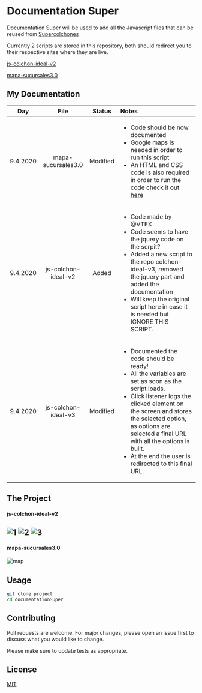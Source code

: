 # Documentation Super

Documentation Super will be used to add all the Javascript files that can be reused from [Supercolchones](https://www.supercolchones.com.mx/)

Currently 2 scripts are stored in this repository, both should redirect you to their respective sites where they are live.

[js-colchon-ideal-v2](https://www.supercolchones.com.mx/buscar-colchon-ideal)

[mapa-sucursales3.0](https://www.supercolchones.com.mx/sucursales)

## My Documentation

|      Day      |  File  |      Status     |      Notes     |
|:-------------:|:-------------:|:-------------:|:--------------|
| 9.4.2020 |  mapa-sucursales3.0  | Modified | <ul><li>Code should be now documented</li><li>Google maps is needed in order to run this script</li><li>An HTML and CSS code is also required in order to run the code check it out [here](https://developers.google.com/maps/documentation/javascript/overview)</li></ul>|
| 9.4.2020 |  js-colchon-ideal-v2  | Added | <ul><li>Code made by @VTEX</li><li>Code seems to have the jquery code on the scrpit?</li><li>Added a new script to the repo colchon-ideal-v3, removed the jquery part and added the documentation</li><li>Will keep the original script here in case it is needed but IGNORE THIS SCRIPT.</li></ul>|
| 9.4.2020 |  js-colchon-ideal-v3  | Modified | <ul><li>Documented the code should be ready!</li><li>All the variables are set as soon as the script loads.</li><li>Click listener logs the clicked element on the screen and stores the selected option, as options are selected a final URL with all the options is built.</li><li>At the end the user is redirected to this final URL.</li></ul>|

## The Project
#### js-colchon-ideal-v2
![1](https://media.giphy.com/media/U2G8qppw9ZXGm0f2il/giphy.gif)
![2](https://media.giphy.com/media/XcB2ZLWeIpBDFSQ4ef/giphy.gif)
![3](https://media.giphy.com/media/Thp44jT9PQeSNUJqVb/giphy.gif)
---
#### mapa-sucursales3.0
![map](https://media.giphy.com/media/gIN9Aka0g4UFn1kY3w/giphy.gif)

## Usage

```bash
git clone project
cd documentationSuper
```

## Contributing
Pull requests are welcome. For major changes, please open an issue first to discuss what you would like to change.

Please make sure to update tests as appropriate.

## License
[MIT](https://choosealicense.com/licenses/mit/)
